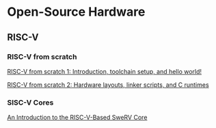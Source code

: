 # Open-Source Hardware

## RISC-V

### RISC-V from scratch

[RISC-V from scratch 1: Introduction, toolchain setup, and hello world!](https://twilco.github.io/riscv-from-scratch/2019/03/10/riscv-from-scratch-1.html)

[RISC-V from scratch 2: Hardware layouts, linker scripts, and C runtimes](https://twilco.github.io/riscv-from-scratch/2019/04/27/riscv-from-scratch-2.html)

### SISC-V Cores

[An Introduction to the RISC-V-Based SweRV Core](https://www.allaboutcircuits.com/industry-articles/introduction-to-riscv-architecture-swerv/)